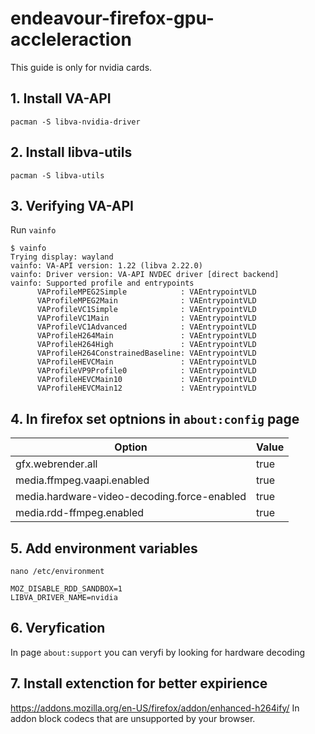 # endeavour-firefox-gpu-accleleraction
This guide is only for nvidia cards.

## 1. Install VA-API
`pacman -S libva-nvidia-driver`

## 2. Install libva-utils
`pacman -S libva-utils`

## 3. Verifying VA-API
Run `vainfo`
```
$ vainfo
Trying display: wayland
vainfo: VA-API version: 1.22 (libva 2.22.0)
vainfo: Driver version: VA-API NVDEC driver [direct backend]
vainfo: Supported profile and entrypoints
      VAProfileMPEG2Simple            : VAEntrypointVLD
      VAProfileMPEG2Main              : VAEntrypointVLD
      VAProfileVC1Simple              : VAEntrypointVLD
      VAProfileVC1Main                : VAEntrypointVLD
      VAProfileVC1Advanced            : VAEntrypointVLD
      VAProfileH264Main               : VAEntrypointVLD
      VAProfileH264High               : VAEntrypointVLD
      VAProfileH264ConstrainedBaseline: VAEntrypointVLD
      VAProfileHEVCMain               : VAEntrypointVLD
      VAProfileVP9Profile0            : VAEntrypointVLD
      VAProfileHEVCMain10             : VAEntrypointVLD
      VAProfileHEVCMain12             : VAEntrypointVLD
```

## 4. In firefox set optnions in `about:config` page
| Option | Value |
| --- | --- |
| gfx.webrender.all | true |
| media.ffmpeg.vaapi.enabled | true |
| media.hardware-video-decoding.force-enabled | true |
| media.rdd-ffmpeg.enabled | true |

## 5. Add environment variables 
`nano /etc/environment`
```
MOZ_DISABLE_RDD_SANDBOX=1
LIBVA_DRIVER_NAME=nvidia
```

## 6. Veryfication
In page `about:support` you can veryfi by looking for hardware decoding 

## 7. Install extenction for better expirience
https://addons.mozilla.org/en-US/firefox/addon/enhanced-h264ify/
In addon block codecs that are unsupported by your browser.


